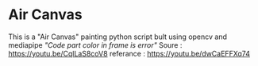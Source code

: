 # Air Canvas
This is a "Air Canvas" painting python script bult using opencv and mediapipe
*"Code part color in frame is error"*
Soure : https://youtu.be/CqlLaS8coV8
referance : https://youtu.be/dwCaEFFXq74
